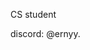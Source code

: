 CS student 

discord: @ernyy.
<!---
ernyyy/ernyyy is a ✨ special ✨ repository because its `README.md` (this file) appears on your GitHub profile.
You can click the Preview link to take a look at your changes.
--->
